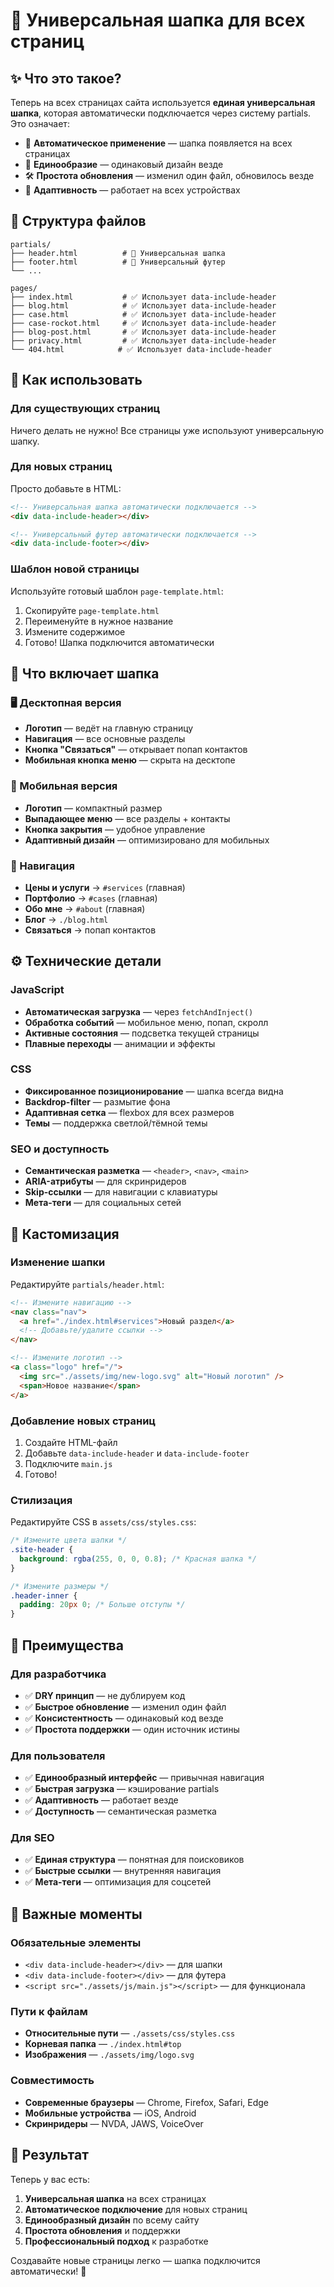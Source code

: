 # 🎯 Универсальная шапка для всех страниц

## ✨ Что это такое?

Теперь на всех страницах сайта используется **единая универсальная шапка**, которая автоматически подключается через систему partials. Это означает:

- 🚀 **Автоматическое применение** — шапка появляется на всех страницах
- 🔄 **Единообразие** — одинаковый дизайн везде
- 🛠️ **Простота обновления** — изменил один файл, обновилось везде
- 📱 **Адаптивность** — работает на всех устройствах

## 📁 Структура файлов

```
partials/
├── header.html          # 🎯 Универсальная шапка
├── footer.html          # 🦶 Универсальный футер
└── ...

pages/
├── index.html           # ✅ Использует data-include-header
├── blog.html            # ✅ Использует data-include-header
├── case.html            # ✅ Использует data-include-header
├── case-rockot.html     # ✅ Использует data-include-header
├── blog-post.html       # ✅ Использует data-include-header
├── privacy.html         # ✅ Использует data-include-header
└── 404.html            # ✅ Использует data-include-header
```

## 🚀 Как использовать

### Для существующих страниц
Ничего делать не нужно! Все страницы уже используют универсальную шапку.

### Для новых страниц
Просто добавьте в HTML:

```html
<!-- Универсальная шапка автоматически подключается -->
<div data-include-header></div>

<!-- Универсальный футер автоматически подключается -->
<div data-include-footer></div>
```

### Шаблон новой страницы
Используйте готовый шаблон `page-template.html`:

1. Скопируйте `page-template.html`
2. Переименуйте в нужное название
3. Измените содержимое
4. Готово! Шапка подключится автоматически

## 🎨 Что включает шапка

### 🖥️ Десктопная версия
- **Логотип** — ведёт на главную страницу
- **Навигация** — все основные разделы
- **Кнопка "Связаться"** — открывает попап контактов
- **Мобильная кнопка меню** — скрыта на десктопе

### 📱 Мобильная версия
- **Логотип** — компактный размер
- **Выпадающее меню** — все разделы + контакты
- **Кнопка закрытия** — удобное управление
- **Адаптивный дизайн** — оптимизировано для мобильных

### 🔗 Навигация
- **Цены и услуги** → `#services` (главная)
- **Портфолио** → `#cases` (главная)
- **Обо мне** → `#about` (главная)
- **Блог** → `./blog.html`
- **Связаться** → попап контактов

## ⚙️ Технические детали

### JavaScript
- **Автоматическая загрузка** — через `fetchAndInject()`
- **Обработка событий** — мобильное меню, попап, скролл
- **Активные состояния** — подсветка текущей страницы
- **Плавные переходы** — анимации и эффекты

### CSS
- **Фиксированное позиционирование** — шапка всегда видна
- **Backdrop-filter** — размытие фона
- **Адаптивная сетка** — flexbox для всех размеров
- **Темы** — поддержка светлой/тёмной темы

### SEO и доступность
- **Семантическая разметка** — `<header>`, `<nav>`, `<main>`
- **ARIA-атрибуты** — для скринридеров
- **Skip-ссылки** — для навигации с клавиатуры
- **Мета-теги** — для социальных сетей

## 🔧 Кастомизация

### Изменение шапки
Редактируйте `partials/header.html`:

```html
<!-- Измените навигацию -->
<nav class="nav">
  <a href="./index.html#services">Новый раздел</a>
  <!-- Добавьте/удалите ссылки -->
</nav>

<!-- Измените логотип -->
<a class="logo" href="/">
  <img src="./assets/img/new-logo.svg" alt="Новый логотип" />
  <span>Новое название</span>
</a>
```

### Добавление новых страниц
1. Создайте HTML-файл
2. Добавьте `data-include-header` и `data-include-footer`
3. Подключите `main.js`
4. Готово!

### Стилизация
Редактируйте CSS в `assets/css/styles.css`:

```css
/* Измените цвета шапки */
.site-header {
  background: rgba(255, 0, 0, 0.8); /* Красная шапка */
}

/* Измените размеры */
.header-inner {
  padding: 20px 0; /* Больше отступы */
}
```

## 🎯 Преимущества

### Для разработчика
- ✅ **DRY принцип** — не дублируем код
- ✅ **Быстрое обновление** — изменил один файл
- ✅ **Консистентность** — одинаковый код везде
- ✅ **Простота поддержки** — один источник истины

### Для пользователя
- ✅ **Единообразный интерфейс** — привычная навигация
- ✅ **Быстрая загрузка** — кэширование partials
- ✅ **Адаптивность** — работает везде
- ✅ **Доступность** — семантическая разметка

### Для SEO
- ✅ **Единая структура** — понятная для поисковиков
- ✅ **Быстрые ссылки** — внутренняя навигация
- ✅ **Мета-теги** — оптимизация для соцсетей

## 🚨 Важные моменты

### Обязательные элементы
- `<div data-include-header></div>` — для шапки
- `<div data-include-footer></div>` — для футера
- `<script src="./assets/js/main.js"></script>` — для функционала

### Пути к файлам
- **Относительные пути** — `./assets/css/styles.css`
- **Корневая папка** — `./index.html#top`
- **Изображения** — `./assets/img/logo.svg`

### Совместимость
- **Современные браузеры** — Chrome, Firefox, Safari, Edge
- **Мобильные устройства** — iOS, Android
- **Скринридеры** — NVDA, JAWS, VoiceOver

## 🎉 Результат

Теперь у вас есть:

1. **Универсальная шапка** на всех страницах
2. **Автоматическое подключение** для новых страниц
3. **Единообразный дизайн** по всему сайту
4. **Простота обновления** и поддержки
5. **Профессиональный подход** к разработке

Создавайте новые страницы легко — шапка подключится автоматически! 🚀
